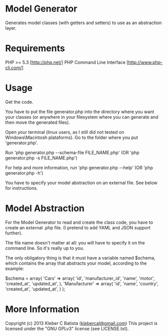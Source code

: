 Model Generator
================

Generates model classes (with getters and setters) to use as an abstraction layer.

Requirements
============

PHP >= 5.3 [http://php.net/]
PHP Command Line Interface [http://www.php-cli.com/]


Usage
=====

Get the code.

You have to put the file generator.php into the directory where you want your classes (or anywhere in your filesystem where you can generate and then move the generated files).

Open your terminal (linux users, as I still did not tested on Windows\Macintosh plataforms).
Go to the folder where you put 'generator.php'.

Run 'php generator.php --schema-file FILE\_NAME.php' (OR 'php generator.php -s FILE_NAME.php')

For help and more information, run 'php generator.php --help' (OR 'php generator.php -h')

You have to specify your model abstraction on an external file. 
See below for instructions.


Model Abstraction
=================

For the Model Generator to read and create the class code, you have to create an external .php file.
(I pretend to add YAML and JSON support further).

The file name doesn't matter at all: you will have to specify it on the command line. So it's really up to you.

The only obligatory thing is that it must have a variable named $schema, which contains the array that abstracts your model, according to the example:

$schema = array(
    'Cars' => array(
        'id',
        'manufacturer_id',
        'name',
        'motor',
        'created_at',
        'updated_at',
    ),
    'Manufacturer' => array(
        'id',
        'name',
        'country',
        'created_at',
        'updated_at',
    )
);


More Information
================

Copyright (c) 2013 Kleber C Batista (klebercal@gmail.com)
This project is licensed under the "GNU GPLv3" license (see LICENSE.txt).

